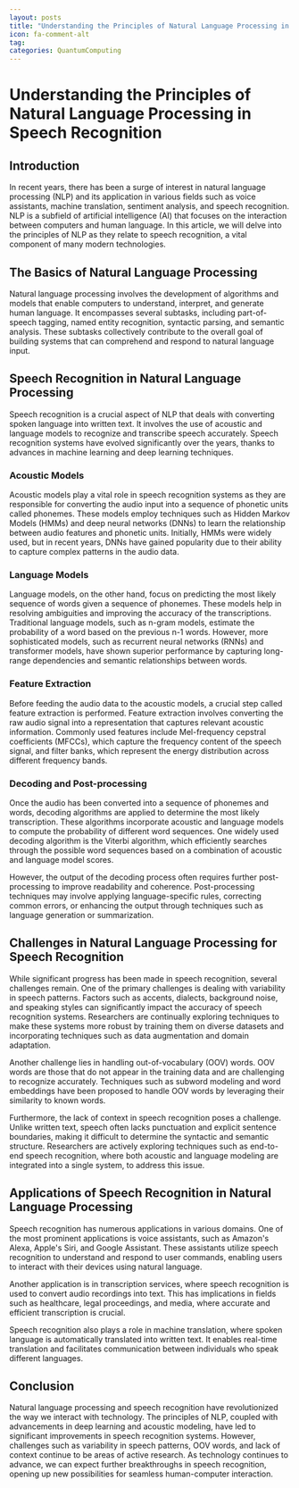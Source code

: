 ```yaml
---
layout: posts
title: "Understanding the Principles of Natural Language Processing in Speech Recognition"
icon: fa-comment-alt
tag:      
categories: QuantumComputing
---
```



# Understanding the Principles of Natural Language Processing in Speech Recognition

## Introduction

In recent years, there has been a surge of interest in natural language processing (NLP) and its application in various fields such as voice assistants, machine translation, sentiment analysis, and speech recognition. NLP is a subfield of artificial intelligence (AI) that focuses on the interaction between computers and human language. In this article, we will delve into the principles of NLP as they relate to speech recognition, a vital component of many modern technologies.

## The Basics of Natural Language Processing

Natural language processing involves the development of algorithms and models that enable computers to understand, interpret, and generate human language. It encompasses several subtasks, including part-of-speech tagging, named entity recognition, syntactic parsing, and semantic analysis. These subtasks collectively contribute to the overall goal of building systems that can comprehend and respond to natural language input.

## Speech Recognition in Natural Language Processing

Speech recognition is a crucial aspect of NLP that deals with converting spoken language into written text. It involves the use of acoustic and language models to recognize and transcribe speech accurately. Speech recognition systems have evolved significantly over the years, thanks to advances in machine learning and deep learning techniques.

### Acoustic Models

Acoustic models play a vital role in speech recognition systems as they are responsible for converting the audio input into a sequence of phonetic units called phonemes. These models employ techniques such as Hidden Markov Models (HMMs) and deep neural networks (DNNs) to learn the relationship between audio features and phonetic units. Initially, HMMs were widely used, but in recent years, DNNs have gained popularity due to their ability to capture complex patterns in the audio data.

### Language Models

Language models, on the other hand, focus on predicting the most likely sequence of words given a sequence of phonemes. These models help in resolving ambiguities and improving the accuracy of the transcriptions. Traditional language models, such as n-gram models, estimate the probability of a word based on the previous n-1 words. However, more sophisticated models, such as recurrent neural networks (RNNs) and transformer models, have shown superior performance by capturing long-range dependencies and semantic relationships between words.

### Feature Extraction

Before feeding the audio data to the acoustic models, a crucial step called feature extraction is performed. Feature extraction involves converting the raw audio signal into a representation that captures relevant acoustic information. Commonly used features include Mel-frequency cepstral coefficients (MFCCs), which capture the frequency content of the speech signal, and filter banks, which represent the energy distribution across different frequency bands.

### Decoding and Post-processing

Once the audio has been converted into a sequence of phonemes and words, decoding algorithms are applied to determine the most likely transcription. These algorithms incorporate acoustic and language models to compute the probability of different word sequences. One widely used decoding algorithm is the Viterbi algorithm, which efficiently searches through the possible word sequences based on a combination of acoustic and language model scores.

However, the output of the decoding process often requires further post-processing to improve readability and coherence. Post-processing techniques may involve applying language-specific rules, correcting common errors, or enhancing the output through techniques such as language generation or summarization.

## Challenges in Natural Language Processing for Speech Recognition

While significant progress has been made in speech recognition, several challenges remain. One of the primary challenges is dealing with variability in speech patterns. Factors such as accents, dialects, background noise, and speaking styles can significantly impact the accuracy of speech recognition systems. Researchers are continually exploring techniques to make these systems more robust by training them on diverse datasets and incorporating techniques such as data augmentation and domain adaptation.

Another challenge lies in handling out-of-vocabulary (OOV) words. OOV words are those that do not appear in the training data and are challenging to recognize accurately. Techniques such as subword modeling and word embeddings have been proposed to handle OOV words by leveraging their similarity to known words.

Furthermore, the lack of context in speech recognition poses a challenge. Unlike written text, speech often lacks punctuation and explicit sentence boundaries, making it difficult to determine the syntactic and semantic structure. Researchers are actively exploring techniques such as end-to-end speech recognition, where both acoustic and language modeling are integrated into a single system, to address this issue.

## Applications of Speech Recognition in Natural Language Processing

Speech recognition has numerous applications in various domains. One of the most prominent applications is voice assistants, such as Amazon's Alexa, Apple's Siri, and Google Assistant. These assistants utilize speech recognition to understand and respond to user commands, enabling users to interact with their devices using natural language.

Another application is in transcription services, where speech recognition is used to convert audio recordings into text. This has implications in fields such as healthcare, legal proceedings, and media, where accurate and efficient transcription is crucial.

Speech recognition also plays a role in machine translation, where spoken language is automatically translated into written text. It enables real-time translation and facilitates communication between individuals who speak different languages.

## Conclusion

Natural language processing and speech recognition have revolutionized the way we interact with technology. The principles of NLP, coupled with advancements in deep learning and acoustic modeling, have led to significant improvements in speech recognition systems. However, challenges such as variability in speech patterns, OOV words, and lack of context continue to be areas of active research. As technology continues to advance, we can expect further breakthroughs in speech recognition, opening up new possibilities for seamless human-computer interaction.
